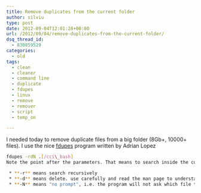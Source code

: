 ```yaml
---
title: Remove duplicates from the current folder
author: silviu
type: post
date: 2012-09-04T12:01:28+00:00
url: /2012/09/04/remove-duplicates-from-the-current-folder/
dsq_thread_id:
  - 830859529
categories:
  - old
tags:
  - clean
  - cleaner
  - command line
  - duplicate
  - fdupes
  - linux
  - remove
  - remover
  - script
  - temp_on

---
```

I needed today to remove duplicate files from a big folder (8Gb+, 10000+ files). I use the nice <a href="http://code.google.com/p/fdupes/" target="_blank" rel="noopener">fdupes</a> program written by Adrian Lopez  
 ```bash
fdupes -rdN .[/cci\_bash]  
Note the point after the parameters. That means to search inside the current folder. A path could be provided instead of it. The options are:

  * **-r** means search recursively
  * **-d** means delete. use carefully and read the man page to understand what could go wrong!
  * **-N** means "no prompt", i.e. the program will not ask which file to keep when multiple are found (I didn't care, you might)